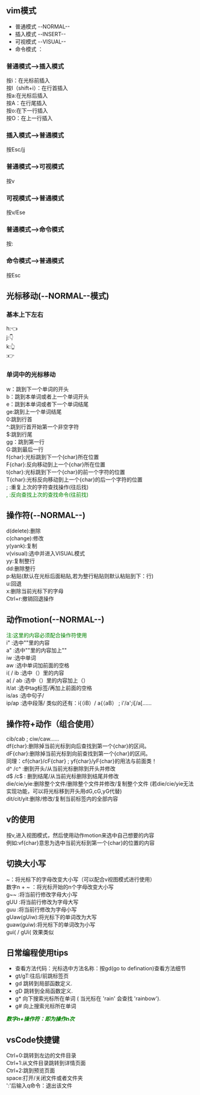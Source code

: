 ## vim模式
* 普通模式 --NORMAL--
* 插入模式 --INSERT--
* 可视模式 --VISUAL--
* 命令模式 ：

### **普通模式-->插入模式**
按i：在光标前插入
</br>按I（shift+i）：在行首插入
</br>按a:在光标后插入
</br>按A：在行尾插入
</br>按o:在下一行插入
</br>按O：在上一行插入

### **插入模式-->普通模式**
按Esc/jj
### **普通模式-->可视模式** 
按v
### **可视模式-->普通模式**
按v/Ese
### **普通模式-->命令模式**
按:
### **命令模式-->普通模式**
按Esc

## 光标移动(--NORMAL--模式)
### **基本上下左右**
h:👈
</br>j:👇
</br>k:👆
</br>:👉

### **单词中的光标移动**
w：跳到下一个单词的开头
</br>b：跳到本单词或者上一个单词开头
</br>e：跳到本单词或者下一个单词结尾
</br>ge:跳到上一个单词结尾
</br>0:跳到行首
</br>^:跳到行首开始第一个非空字符
</br>$:跳到行尾
</br>gg：跳到第一行
</br>G:跳到最后一行
</br>f{char}:光标跳到下一个{char}所在位置
</br>F{char}:反向移动到上一个{char}所在位置
</br>t{char}:光标跳到下一个{char}的前一个字符的位置
</br>T{char}:光标反向移动到上一个{char}的后一个字符的位置
</br>; :重复上次的字符查找操作(往后找)
</br><span style="color:green">, :反向查找上次的查找命令(往前找)

## 操作符(--NORMAL--)
d(delete):删除
</br>c(change):修改
</br>y(yank):复制
</br>v(visual):选中并进入VISUAL模式
</br>yy:复制整行
</br>dd:删除整行
</br>p:粘贴(默认在光标后面粘贴,若为整行粘贴则默认粘贴到下：行)
</br>u:回退
</br>x:删除当前光标下的字母
</br>Ctrl+r:撤销回退操作

## 动作motion(--NORMAL--)
<span style="color:green">注:这里的内容必须配合操作符使用</span>
</br>i" :选中""里的内容
</br>a" :选中""里的内容加上""
</br>iw :选中单词
</br>aw :选中单词加前面的空格
</br>i( / ib :选中（）里的内容
</br>a( / ab :选中（）里的内容加上（）
</br>it/at :选中tag标签/再加上前面的空格
</br>is/as :选中句子/
</br>ip/ap :选中段落/
类似的还有：i{（iB）/ a{（aB） ; i'/a';i[/a[……

## 操作符+动作（组合使用）
cib/cab ; ciw/caw……
</br>df{char}:删除掉当前光标到向后查找到第一个{char}的区间。
</br>dF{char}:删除掉当前光标到向前查找到第一个{char}的区间。
</br>同理：cf{char}/cF{char} ; yf{char}/yF{char}的用法与前面类！
</br>d^ /c^ :删到开头/从当前光标删除到开头并修改
</br>d$ /c$ : 删到结尾/从当前光标删除到结尾并修改
</br>die/cie/yie:删除整个文件/删除整个文件并修改/复制整个文件
(若die/cie/yie无法实现功能，可以将光标移到开头用dG,cG,yG代替)
</br>dit/cit/yit:删除/修改/复制当前标签内的全部内容

## v的使用
按v,进入视图模式，然后使用动作motion来选中自己想要的内容
</br>例如:vf{char}意思为选中当前光标到第一个{char}的位置的内容

## 切换大小写
~：将光标下的字母改变大小写（可以配合v视图模式进行使用）
</br>数字n + ~ ：将光标开始的n个字母改变大小写
</br>g~~ :将当前行修改字母大小写
</br>gUU :将当前行修改为字母大写
</br>guu :将当前行修改为字母小写
</br>gUaw(gUiw):将光标下的单词改为大写
</br>guaw(guiw):将光标下的单词改为小写
</br>gui( / gUi( 效果类似

## 日常编程使用tips
* 查看方法代码：光标选中方法名称：按gd(go to defination)查看方法细节
* gt/gT:往后/前跳标签页
* gd 跳转到局部函数定义.
* gD 跳转到全局函数定义.
* g* 向下搜索光标所在单词 ( 当光标在 'rain' 会查找 'rainbow').
* g# 向上搜索光标所在单词

 <span style="color:green">***数字n+操作符：即为操作n次***</span>
 
 ## vsCode快捷键
 Ctrl+0:跳转到左边的文件目录
 </br>Ctrl+1:从文件目录跳转到详情页面
 </br>Ctrl+2:跳到预览页面
 </br>space:打开/关闭文件或者文件夹
 </br> ':'后输入q命令：退出该文件